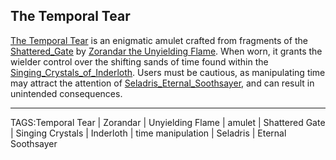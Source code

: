 ## The Temporal Tear

[The Temporal Tear](Temporal%20Tear.md) is an enigmatic amulet crafted from fragments of the [Shattered_Gate](../Places/Shattered_Gate.md) by [Zorandar the Unyielding Flame](Zorandar%20the%20Unyielding_Flame.md). When worn, it grants the wielder control over the shifting sands of time found within the [Singing_Crystals_of_Inderloth](../Places/Singing_Crystals_of_Inderloth.md). Users must be cautious, as manipulating time may attract the attention of [Seladris_Eternal_Soothsayer](Seladris%20the%20Eternal%20Soothsayer.md), and can result in unintended consequences.


---

TAGS:Temporal Tear | Zorandar | Unyielding Flame | amulet | Shattered Gate | Singing Crystals | Inderloth | time manipulation | Seladris | Eternal Soothsayer
